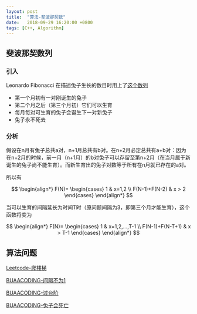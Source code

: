 ```yaml
---
layout: post
title:  "算法-斐波那契数"
date:   2018-09-29 16:20:00 +0800
tags: [C++, Algorithm]
---
```


## 斐波那契数列

### 引入

Leonardo Fibonacci 在描述兔子生长的数目时用上了[这个数列](https://zh.wikipedia.org/wiki/%E6%96%90%E6%B3%A2%E9%82%A3%E5%A5%91%E6%95%B0%E5%88%97)

+ 第一个月初有一对刚诞生的兔子
+ 第二个月之后（第三个月初）它们可以生育
+ 每月每对可生育的兔子会诞生下一对新兔子
+ 兔子永不死去

### 分析

假设在n月有兔子总共a对，n+1月总共有b对。在n+2月必定总共有a+b对：因为在n+2月的时候，前一月（n+1月）的b对兔子可以存留至第n+2月（在当月属于新诞生的兔子尚不能生育）。而新生育出的兔子对数等于所有在n月就已存在的a对。

所以有

$$
\begin{align*} 
F(N)=
\begin{cases}
1 & x=1,2 \\
F(N-1)+F(N-2) & x > 2
\end{cases}
\end{align*} 
$$

当可以生育的间隔延长为时间T时（原问题间隔为3，即第三个月才能生育），这个函数将变为

$$
\begin{align*} 
F(N)=
\begin{cases}
1 & x=1,2,...,T-1 \\
F(N-1)+F(N-T+1) & x > T-1
\end{cases}
\end{align*} 
$$


## 算法问题

[Leetcode-爬楼梯](https://leetcode.com/problems/climbing-stairs/)

[BUAACODING-间隔不为1](https://buaacoding.cn/problem/1442/index)

[BUAACODING-过台阶](https://buaacoding.cn/problem/860/index)

[BUAACODING-兔子会死亡](https://buaacoding.cn/problem/1430/index)